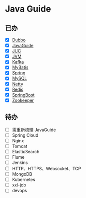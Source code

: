 # Java Guide

## 已办

- [x] [Dubbo](JavaGuide/Dubbo.md)
- [x] [JavaGuide](JavaGuide/JavaGuide.md)
- [x] [JUC](JavaGuide/JUC.md)
- [x] [JVM](JavaGuide/JVM.md)
- [x] [Kafka](JavaGuide/Kafka.md)
- [x] [MyBatis](https://github.com/Doing-code/MyBatisFramework)
- [x] [Spring](https://github.com/Doing-code/SpringFramework)
- [x] [MySQL](JavaGuide/MySQL.md)
- [x] [Netty](JavaGuide/Netty.md)
- [x] [Redis](JavaGuide/Redis.md)
- [x] [SpringBoot](JavaGuide/SpringBoot.md)
- [x] [Zookeeper](JavaGuide/Zookeeper.md)

## 待办
- [ ] 需重新梳理 JavaGuide 
- [ ] Spring Cloud
- [ ] Nginx
- [ ] Tomcat
- [ ] ElasticSearch
- [ ] Flume
- [ ] Jenkins
- [ ] HTTP、HTTPS、Websocket、TCP
- [ ] MongoDB
- [ ] Kubernetes
- [ ] xxl-job
- [ ] devops

[comment]: <> (## 文档)

[comment]: <> (| 文档     | 视频     | 时长     |)

[comment]: <> (| -------- | -------- | -------- |)

[comment]: <> (| Dubbo | `https://www.bilibili.com/video/BV1ns411c7jV/` | 4h17' |)

[comment]: <> (| HashMap | `https://www.bilibili.com/video/BV1nJ411J7AA/` | 3h54' |)

[comment]: <> (| JavaGuide |  |  |)

[comment]: <> (| JUC | `1：https://www.bilibili.com/video/BV16J411h7Rd/` <br/> `2：https://www.bilibili.com/video/BV1ar4y1x727/` | 32h36' <br/>24h18'  |)

[comment]: <> (| JVM | `https://www.bilibili.com/video/BV1yE411Z7AP/` | 17h35' |)

[comment]: <> (| Kafka | `https://www.bilibili.com/video/BV1vr4y1677k/` | 12h57' |)

[comment]: <> (| Linux | `https://www.bilibili.com/video/BV1WY4y1H7d3/` | 20h33' |)

[comment]: <> (| MyBatis |  |  |)

[comment]: <> (| MySQL | `https://www.bilibili.com/video/BV1Kr4y1i7ru/` | 29h52' |)

[comment]: <> (| Netty | `https://www.bilibili.com/video/BV1py4y1E7oA/` | 23h47' |)

[comment]: <> (| Redis | `1：https://www.bilibili.com/video/BV1cr4y1671t/` <br/> `2：https://www.bilibili.com/video/BV13R4y1v7sP/` | 42h46' <br/> 42h06' |)

[comment]: <> (| RocketMQ | `https://www.bilibili.com/video/BV1cf4y157sz/` | 19h20' |)

[comment]: <> (| SpringBoot | `https://www.bilibili.com/video/BV19K4y1L7MT/` | 26h12' |)

[comment]: <> (| Zookeeper | `https://www.bilibili.com/video/BV1to4y1C7gw/` | 5h52' |)

[comment]: <> (| SpringCloud | `https://www.bilibili.com/video/BV18E411x7eT/` | 25h36' |)

[comment]: <> (|  |  | 249h479'（一天8h，32天） |)